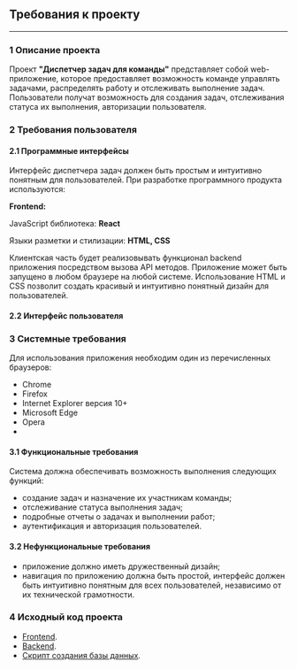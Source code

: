 ## Требования к проекту
---

### 1 Описание проекта
Проект **"Диспетчер задач для команды"** представляет собой web-приложение, которое предоставляет возможность команде управлять задачами, распределять работу и отслеживать выполнение задач. Пользователи получат возможность для создания задач, отслеживания статуса их выполнения, авторизации пользователя. 

### 2 Требования пользователя

#### 2.1 Программные интерфейсы
Интерфейс диспетчера задач должен быть простым и интуитивно понятным для пользователей. При разработке программного продукта используются:

**Frontend:**

JavaScript библиотека: **React**

Языки разметки и стилизации: **HTML, CSS**

Клиентская часть будет реализовывать функционал backend приложения посредством вызова API методов. Приложение может быть запущено в любом браузере на любой системе. Использование HTML и CSS позволит создать красивый и интуитивно понятный дизайн для пользователей.

#### 2.2 Интерфейс пользователя

### 3 Системные требования

Для использования приложения необходим один из перечисленных браузеров:
- Chrome
- Firefox
- Internet Explorer версия 10+
- Microsoft Edge
- Opera
- 
#### 3.1 Функциональные требования

Система должна обеспечивать возможность выполнения следующих функций:
- создание задач и назначение их участникам команды;
- отслеживание статуса выполнения задач;
- подробные отчеты о задачах и выполнении работ;
- аутентификация и авторизация пользователей.

#### 3.2 Нефункциональные требования

- приложение должно иметь дружественный дизайн;
- навигация по приложению должна быть простой, интерфейс должен быть интуитивно понятным для всех пользователей, независимо от их технической грамотности.

### 4 Исходный код проекта

- [Frontend](https://github.com/kattymwk/TaskManager).
- [Backend](https://github.com/Maketfay/TaskManager).
- [Скрипт создания базы данных](https://github.com/Maketfay/TaskManager).
